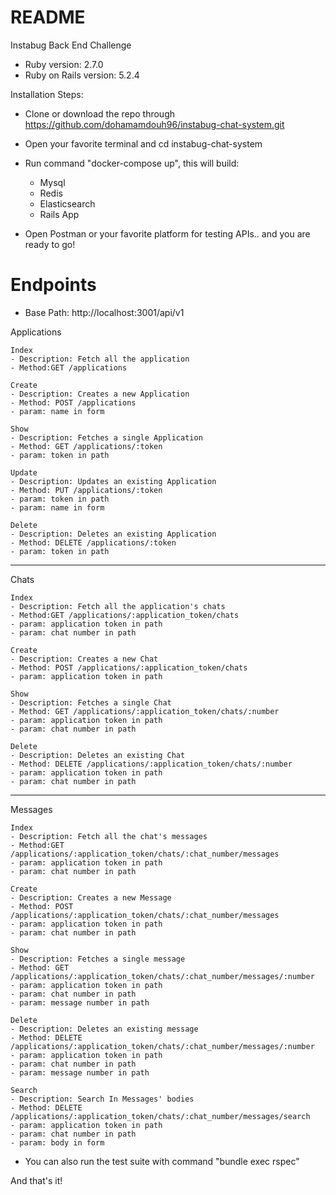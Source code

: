 # README

Instabug Back End Challenge

* Ruby version: 2.7.0
* Ruby on Rails version: 5.2.4

Installation Steps: 

* Clone or download the repo through https://github.com/dohamamdouh96/instabug-chat-system.git
* Open your favorite terminal and cd instabug-chat-system
* Run command "docker-compose up", this will build:  
  - Mysql
  - Redis
  - Elasticsearch
  - Rails App

* Open Postman or your favorite platform for testing APIs.. and you are ready to go!

# Endpoints 
  - Base Path: http://localhost:3001/api/v1

  Applications 
  
    Index
    - Description: Fetch all the application
    - Method:GET /applications
    
    Create 
    - Description: Creates a new Application
    - Method: POST /applications
    - param: name in form 
    
    Show
    - Description: Fetches a single Application
    - Method: GET /applications/:token
    - param: token in path 

    Update
    - Description: Updates an existing Application
    - Method: PUT /applications/:token
    - param: token in path
    - param: name in form
    
    Delete
    - Description: Deletes an existing Application
    - Method: DELETE /applications/:token
    - param: token in path

***********************************************************

 Chats 
    
    Index
    - Description: Fetch all the application's chats
    - Method:GET /applications/:application_token/chats
    - param: application token in path
    - param: chat number in path
    
    Create
    - Description: Creates a new Chat
    - Method: POST /applications/:application_token/chats
    - param: application token in path 
    
    Show
    - Description: Fetches a single Chat
    - Method: GET /applications/:application_token/chats/:number
    - param: application token in path
    - param: chat number in path

    Delete
    - Description: Deletes an existing Chat
    - Method: DELETE /applications/:application_token/chats/:number
    - param: application token in path
    - param: chat number in path


***********************************************************

 Messages 
    
    Index
    - Description: Fetch all the chat's messages
    - Method:GET /applications/:application_token/chats/:chat_number/messages
    - param: application token in path
    - param: chat number in path
    
    Create
    - Description: Creates a new Message
    - Method: POST /applications/:application_token/chats/:chat_number/messages
    - param: application token in path
    - param: chat number in path
    
    Show
    - Description: Fetches a single message
    - Method: GET /applications/:application_token/chats/:chat_number/messages/:number
    - param: application token in path
    - param: chat number in path
    - param: message number in path

    Delete
    - Description: Deletes an existing message
    - Method: DELETE /applications/:application_token/chats/:chat_number/messages/:number
    - param: application token in path
    - param: chat number in path
    - param: message number in path
    
    Search
    - Description: Search In Messages' bodies
    - Method: DELETE /applications/:application_token/chats/:chat_number/messages/search
    - param: application token in path
    - param: chat number in path
    - param: body in form

* You can also run the test suite with command "bundle exec rspec"

And that's it!

